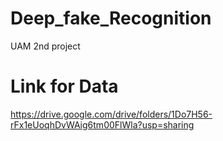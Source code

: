 # Deep_fake_Recognition
UAM 2nd project

# Link for Data
https://drive.google.com/drive/folders/1Do7H56-rFx1eUoqhDvWAig6tm00FlWla?usp=sharing
